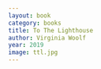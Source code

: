 ```yaml
---
layout: book
category: books
title: To The Lighthouse
author: Virginia Woolf
year: 2019
image: ttl.jpg
---
```

